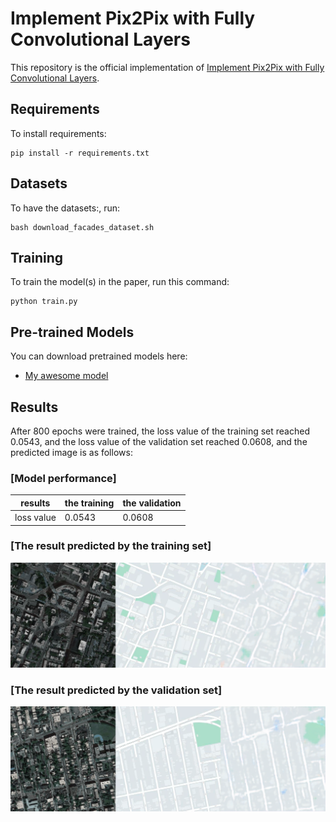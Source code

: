 # Implement Pix2Pix with Fully Convolutional Layers

This repository is the official implementation of [Implement Pix2Pix with Fully Convolutional Layers](https://arxiv.org/abs/1411.4038). 

## Requirements

To install requirements:

```setup
pip install -r requirements.txt
```

## Datasets

To have the datasets:, run:

```data
bash download_facades_dataset.sh 
```

## Training

To train the model(s) in the paper, run this command:

```train
python train.py 
```

## Pre-trained Models

You can download pretrained models here:

- [My awesome model](pix2pix_model_epoch_800.pth) 

## Results

After 800 epochs were trained, the loss value of the training set reached 0.0543, and the loss value of the validation set reached 0.0608, and the predicted image is as follows:

### [Model performance]

| results    |  the training | the validation |
| ------------------ |---------------- | -------------- |
| loss value   |     0.0543         |      0.0608       |

### [The result predicted by the training set]
<img src="results/train_results.png" alt="train_results" width="800">

### [The result predicted by the validation set]
<img src="results/val_results.png" alt="val_results" width="800">
